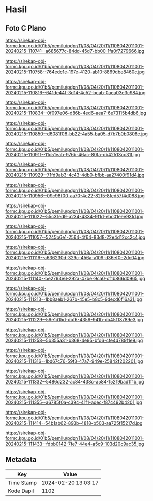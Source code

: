 # Hasil

## Foto C Plano

https://sirekap-obj-formc.kpu.go.id/01b5/pemilu/pdpr/11/08/04/20/11/1108042011001-20240215-110741--a685677c-84dd-45d7-bb00-1fa0f7279666.jpg

https://sirekap-obj-formc.kpu.go.id/01b5/pemilu/pdpr/11/08/04/20/11/1108042011001-20240215-110758--764edc1e-197e-4120-ab10-8869dbe8460c.jpg

https://sirekap-obj-formc.kpu.go.id/01b5/pemilu/pdpr/11/08/04/20/11/1108042011001-20240215-110816--641de44f-3d14-4c52-bcab-0aea03e3c984.jpg

https://sirekap-obj-formc.kpu.go.id/01b5/pemilu/pdpr/11/08/04/20/11/1108042011001-20240215-110834--0f097e06-d86b-4ed6-aea7-6e73115b4db6.jpg

https://sirekap-obj-formc.kpu.go.id/01b5/pemilu/pdpr/11/08/04/20/11/1108042011001-20240215-110850--d6081f08-bb22-4a55-ba05-d7b7b0b0808e.jpg

https://sirekap-obj-formc.kpu.go.id/01b5/pemilu/pdpr/11/08/04/20/11/1108042011001-20240215-110911--11c51eab-976b-46ac-80fa-db42513cc31f.jpg

https://sirekap-obj-formc.kpu.go.id/01b5/pemilu/pdpr/11/08/04/20/11/1108042011001-20240215-110929--71fd9ab3-4c43-4db0-bfbb-aa27400f91d4.jpg

https://sirekap-obj-formc.kpu.go.id/01b5/pemilu/pdpr/11/08/04/20/11/1108042011001-20240215-110956--09c98f00-aa70-4c22-82f5-8fed57f4d088.jpg

https://sirekap-obj-formc.kpu.go.id/01b5/pemilu/pdpr/11/08/04/20/11/1108042011001-20240215-111022--55c31ed9-a234-4334-9f1d-ebc01eee93fd.jpg

https://sirekap-obj-formc.kpu.go.id/01b5/pemilu/pdpr/11/08/04/20/11/1108042011001-20240215-111057--5245b6e1-2564-4f64-83d8-22e4d12cc2c4.jpg

https://sirekap-obj-formc.kpu.go.id/01b5/pemilu/pdpr/11/08/04/20/11/1108042011001-20240215-111116--a636230d-329c-456a-a109-d36ef0e2dc04.jpg

https://sirekap-obj-formc.kpu.go.id/01b5/pemilu/pdpr/11/08/04/20/11/1108042011001-20240215-111140--be2793e6-292a-47be-9ca0-cf1b866d0965.jpg

https://sirekap-obj-formc.kpu.go.id/01b5/pemilu/pdpr/11/08/04/20/11/1108042011001-20240215-111213--1bb8aeb1-267b-45e5-b8c5-9decd6f16a31.jpg

https://sirekap-obj-formc.kpu.go.id/01b5/pemilu/pdpr/11/08/04/20/11/1108042011001-20240215-111229--59e1d15d-dbf6-4359-941b-db45113789e3.jpg

https://sirekap-obj-formc.kpu.go.id/01b5/pemilu/pdpr/11/08/04/20/11/1108042011001-20240215-111258--5b355a31-b368-4e95-bfd6-cfe4d789f1e9.jpg

https://sirekap-obj-formc.kpu.go.id/01b5/pemilu/pdpr/11/08/04/20/11/1108042011001-20240215-111316--1bd67c76-59f3-47a7-949e-25842f202201.jpg

https://sirekap-obj-formc.kpu.go.id/01b5/pemilu/pdpr/11/08/04/20/11/1108042011001-20240215-111332--5486d232-ac84-438c-a584-15219bad1f1b.jpg

https://sirekap-obj-formc.kpu.go.id/01b5/pemilu/pdpr/11/08/04/20/11/1108042011001-20240215-111355--a6785f0a-c394-41f1-adec-f874492b4201.jpg

https://sirekap-obj-formc.kpu.go.id/01b5/pemilu/pdpr/11/08/04/20/11/1108042011001-20240215-111414--54b1ab62-893b-4818-b503-aa725f15217d.jpg

https://sirekap-obj-formc.kpu.go.id/01b5/pemilu/pdpr/11/08/04/20/11/1108042011001-20240215-111433--fdbb0142-7fe7-44e4-a5c9-103d20c9ac35.jpg


## Metadata

| Key        | Value               |
| ---------- | ------------------- |
| Time Stamp | 2024-02-20 13:03:17 |
| Kode Dapil | 1102                |




